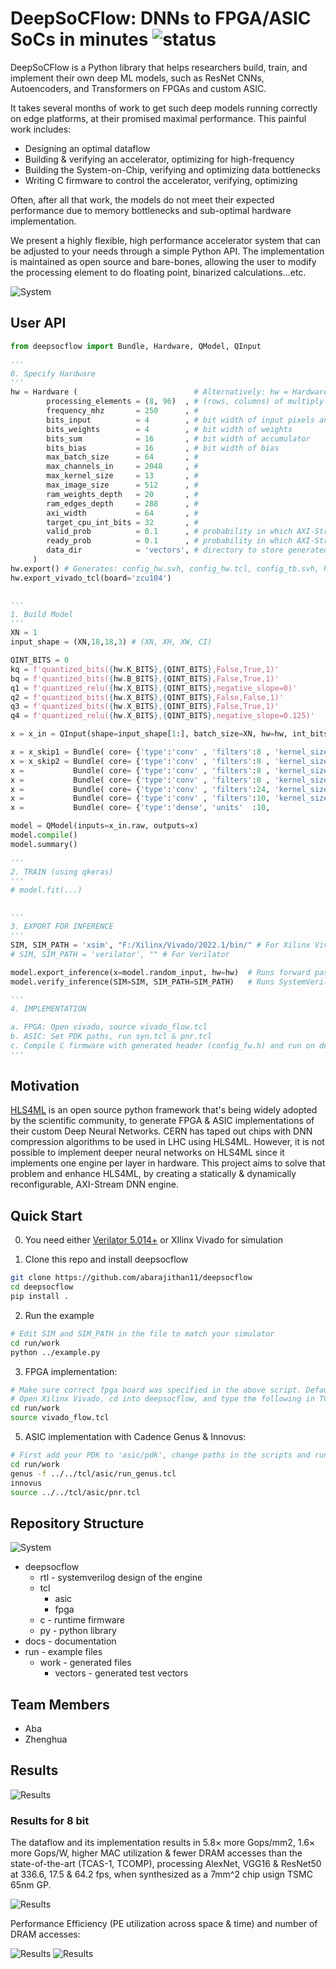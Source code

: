 # DeepSoCFlow: DNNs to FPGA/ASIC SoCs in minutes ![status](https://github.com/abarajithan11/dnn-engine/actions/workflows/verify.yml/badge.svg) 

DeepSoCFlow is a Python library that helps researchers build, train, and implement their own deep ML models, such as ResNet CNNs, Autoencoders, and Transformers on FPGAs and custom ASIC.

It takes several months of work to get such deep models running correctly on edge platforms, at their promised maximal performance. This painful work includes:

- Designing an optimal dataflow
- Building & verifying an accelerator, optimizing for high-frequency
- Building the System-on-Chip, verifying and optimizing data bottlenecks
- Writing C firmware to control the accelerator, verifying, optimizing

Often, after all that work, the models do not meet their expected performance due to memory bottlenecks and sub-optimal hardware implementation.

We present a highly flexible, high performance accelerator system that can be adjusted to your needs through a simple Python API. The implementation is maintained as open source and bare-bones, allowing the user to modify the processing element to do floating point, binarized calculations...etc.  

![System](docs/overall.png)

## User API

```py
from deepsocflow import Bundle, Hardware, QModel, QInput

'''
0. Specify Hardware
'''
hw = Hardware (                          # Alternatively: hw = Hardware.from_json('hardware.json')
        processing_elements = (8, 96)  , # (rows, columns) of multiply-add units
        frequency_mhz       = 250      , #  
        bits_input          = 4        , # bit width of input pixels and activations
        bits_weights        = 4        , # bit width of weights
        bits_sum            = 16       , # bit width of accumulator
        bits_bias           = 16       , # bit width of bias
        max_batch_size      = 64       , # 
        max_channels_in     = 2048     , #
        max_kernel_size     = 13       , #
        max_image_size      = 512      , #
        ram_weights_depth   = 20       , #
        ram_edges_depth     = 288      , #
        axi_width           = 64       , #
        target_cpu_int_bits = 32       , #
        valid_prob          = 0.1      , # probability in which AXI-Stream s_valid signal should be toggled in simulation
        ready_prob          = 0.1      , # probability in which AXI-Stream m_ready signal should be toggled in simulation
        data_dir            = 'vectors', # directory to store generated test vectors
     )
hw.export() # Generates: config_hw.svh, config_hw.tcl, config_tb.svh, hardware.json
hw.export_vivado_tcl(board='zcu104')


'''
1. Build Model 
'''
XN = 1
input_shape = (XN,18,18,3) # (XN, XH, XW, CI)

QINT_BITS = 0
kq = f'quantized_bits({hw.K_BITS},{QINT_BITS},False,True,1)'
bq = f'quantized_bits({hw.B_BITS},{QINT_BITS},False,True,1)'
q1 = f'quantized_relu({hw.X_BITS},{QINT_BITS},negative_slope=0)'    
q2 = f'quantized_bits({hw.X_BITS},{QINT_BITS},False,False,1)'       
q3 = f'quantized_bits({hw.X_BITS},{QINT_BITS},False,True,1)'        
q4 = f'quantized_relu({hw.X_BITS},{QINT_BITS},negative_slope=0.125)'

x = x_in = QInput(shape=input_shape[1:], batch_size=XN, hw=hw, int_bits=QINT_BITS, name='input')

x = x_skip1 = Bundle( core= {'type':'conv' , 'filters':8 , 'kernel_size':(11,11), 'strides':(2,1), 'padding':'same', 'kernel_quantizer':kq, 'bias_quantizer':bq, 'use_bias':True , 'act_str':q1}, pool= {'type':'avg', 'size':(3,4), 'strides':(2,3), 'padding':'same', 'act_str':f'quantized_bits({hw.X_BITS},0,False,False,1)'})(x)
x = x_skip2 = Bundle( core= {'type':'conv' , 'filters':8 , 'kernel_size':( 1, 1), 'strides':(1,1), 'padding':'same', 'kernel_quantizer':kq, 'bias_quantizer':bq, 'use_bias':True , 'act_str':q2}, add = {'act_str':f'quantized_bits({hw.X_BITS},0,False,True,1)'})(x, x_skip1)
x =           Bundle( core= {'type':'conv' , 'filters':8 , 'kernel_size':( 7, 7), 'strides':(1,1), 'padding':'same', 'kernel_quantizer':kq, 'bias_quantizer':bq, 'use_bias':False, 'act_str':q3}, add = {'act_str':f'quantized_bits({hw.X_BITS},0,False,True,1)'})(x, x_skip2)
x =           Bundle( core= {'type':'conv' , 'filters':8 , 'kernel_size':( 5, 5), 'strides':(1,1), 'padding':'same', 'kernel_quantizer':kq, 'bias_quantizer':bq, 'use_bias':True , 'act_str':q4}, add = {'act_str':f'quantized_bits({hw.X_BITS},0,False,True,1)'})(x, x_skip1)
x =           Bundle( core= {'type':'conv' , 'filters':24, 'kernel_size':( 3, 3), 'strides':(1,1), 'padding':'same', 'kernel_quantizer':kq, 'bias_quantizer':bq, 'use_bias':True , 'act_str':q1},)(x)
x =           Bundle( core= {'type':'conv' , 'filters':10, 'kernel_size':( 1, 1), 'strides':(1,1), 'padding':'same', 'kernel_quantizer':kq, 'bias_quantizer':bq, 'use_bias':True , 'act_str':q4}, flatten= True)(x)
x =           Bundle( core= {'type':'dense', 'units'  :10,                                                           'kernel_quantizer':kq, 'bias_quantizer':bq, 'use_bias':True , 'act_str':q4}, softmax= True)(x)

model = QModel(inputs=x_in.raw, outputs=x)
model.compile()
model.summary()

'''
2. TRAIN (using qkeras)
'''
# model.fit(...)


'''
3. EXPORT FOR INFERENCE
'''
SIM, SIM_PATH = 'xsim', "F:/Xilinx/Vivado/2022.1/bin/" # For Xilinx Vivado
# SIM, SIM_PATH = 'verilator', "" # For Verilator

model.export_inference(x=model.random_input, hw=hw)  # Runs forward pass in float & int, compares them. Generates: config_fw.h (C firmware), weights.bin, expected.bin
model.verify_inference(SIM=SIM, SIM_PATH=SIM_PATH)   # Runs SystemVerilog testbench with the model & weights, randomizing handshakes, testing with actual C firmware in simulation

'''
4. IMPLEMENTATION

a. FPGA: Open vivado, source vivado_flow.tcl
b. ASIC: Set PDK paths, run syn.tcl & pnr.tcl
c. Compile C firmware with generated header (config_fw.h) and run on device
'''
```

## Motivation

[HLS4ML](https://github.com/fastmachinelearning/hls4ml) is an open source python framework that's being widely adopted by the scientific community, to generate FPGA & ASIC implementations of their custom Deep Neural Networks. CERN has taped out chips with DNN compression algorithms to be used in LHC using HLS4ML. However, it is not possible to implement deeper neural networks on HLS4ML since it implements one engine per layer in hardware. This project aims to solve that problem and enhance HLS4ML, by creating a statically & dynamically reconfigurable, AXI-Stream DNN engine.


## Quick Start

0. You need either [Verilator 5.014+](https://verilator.org/guide/latest/install.html#git-quick-install) or XIlinx Vivado for simulation

1. Clone this repo and install deepsocflow
```bash
git clone https://github.com/abarajithan11/deepsocflow
cd deepsocflow
pip install .
```

2. Run the example
```bash
# Edit SIM and SIM_PATH in the file to match your simulator
cd run/work
python ../example.py
```

3. FPGA implementation:
```bash
# Make sure correct fpga board was specified in the above script. Default is ZCU102
# Open Xilinx Vivado, cd into deepsocflow, and type the following in TCL console
cd run/work
source vivado_flow.tcl
```

5. ASIC implementation with Cadence Genus & Innovus:
```bash
# First add your PDK to 'asic/pdk', change paths in the scripts and run:
cd run/work
genus -f ../../tcl/asic/run_genus.tcl
innovus
source ../../tcl/asic/pnr.tcl
```

## Repository Structure

![System](docs/infra.png)

- deepsocflow
  - rtl - systemverilog design of the engine
  - tcl
    - asic
    - fpga
  - c - runtime firmware
  - py - python library
- docs - documentation
- run - example files
  - work - generated files
    - vectors - generated test vectors

## Team Members

- Aba
- Zhenghua

## Results

![Results](docs/results-2.png)

### Results for 8 bit

The dataflow and its implementation results in 5.8× more Gops/mm2, 1.6× more Gops/W, higher MAC utilization & fewer DRAM accesses than the state-of-the-art (TCAS-1, TCOMP), processing AlexNet, VGG16 & ResNet50 at 336.6, 17.5 & 64.2 fps, when synthesized as a 7mm^2 chip usign TSMC 65nm GP.

![Results](docs/results.png)

Performance Efficiency (PE utilization across space & time) and number of DRAM accesses:

![Results](docs/perf.png)
![Results](docs/memory.png)
